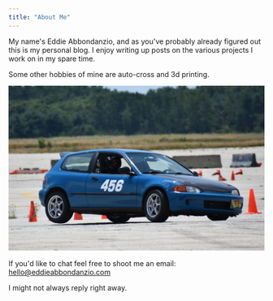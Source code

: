 ```yaml
---
title: "About Me"
---
```


My name's Eddie Abbondanzio, and as you've probably already figured out this is my personal blog. I enjoy writing up posts on the various projects I work on in my spare time.

Some other hobbies of mine are auto-cross and 3d printing.

![](./images/auto-x.jpg)


If you'd like to chat feel free to shoot me an email: hello@eddieabbondanzio.com

I might not always reply right away.
